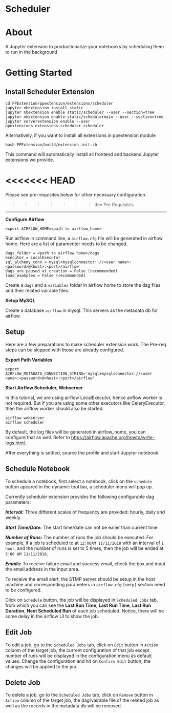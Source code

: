 # Scheduler 

# About
A Jupyter extension to productionalize your notebooks by scheduling them to run in the background

# Getting Started <a id='getstart'></a>

Install Scheduler Extension
---
~~~
cd PPExtension/ppextension/extensions/scheduler
jupyter nbextension install static
jupyter nbextension enable static/scheduler --user --section=tree
jupyter nbextension enable static/schedulermain --user --section=tree
jupyter serverextension enable --user ppextensions.extensions.scheduler.scheduler
~~~

Alternatively, if you want to install all extensions in ppextension module
~~~
bash PPExtension/build/extension_init.sh
~~~

This command will automatically install all frontend and backend Jupyter extensions we provide.

<<<<<<< HEAD
=======
Please see pre-requisites below for other necessary configuration.

>>>>>>> dev
Pre Requisites
---
**Configure Airflow**
~~~
export AIRFLOW_HOME=<path to airflow_home>
~~~

Run airflow in command line, a `airflow.cfg` file will be generated in airflow home. Here are a list of paramenter needs to be changed.

~~~
dags_folder = <path to airflow home>/dags
executor = LocalExecutor
sql_alchemy_conn = mysql+mysqlconnector:://<user name>:<password>@<host>:<port>/airflow
dags_are_paused_at_creation = False (recommended)
load_examples = False (recommended)
~~~

Create a `dags` and a `variables` folder in airflow home to store the dag files and their related vairable files.

**Setup MySQL**

Create a database `airflow` in mysql. This servers as the metadata db for airflow.

Setup
---
Here are a few preparations to make scheduler extension work. The Pre-req steps can be skipped with those are already configured.

**Export Path Variables**
~~~
export AIRFLOW_METADATA_CONNECTION_STRING='mysql+mysqlconnector://<user name>:<password>@<host>:<port>/airflow'
~~~

**Start Airflow Scheduler, Webserver**

In this tutorial, we are using airflow LocalExecutor, hence airflow worker is not required. But if you are using some other executors like CeleryExecutor, then the airflow worker should also be started. 

~~~
airflow webserver
airflow scheduler 
~~~

By default, the log files will be generated in airflow_home, you can configure that as well. Refer to https://airflow.apache.org/howto/write-logs.html.

After everything is settled, source the profile and start Jupyter notebook. 

Schedule Notebook
---
To schedule a notebook, first select a notebook, click on the `schedule` button apeared in the dynamic tool bar, a scheduler menu will pop up. 

Currently scheduler extension provides the following configurable dag parameters:

***Interval:*** Three different scales of frequency are provided: hourly, daily and weekly. 

***Start Time/Date:*** The start time/date can not be ealier than current time.  

***Number of Runs:*** The number of runs the job should be executed. For example, if a job is scheduled to at `12:00AM 11/11/2018` with an interval of `1 hour`, and the number of runs is set to 5 times, then the job will be ended at `5:00 AM 11/11/2018`. 

***Emails:*** To receive failure email and success email, check the box and input the email address in the input area. 

To receive the email alert, the STMP server should be setup in the host machine and corresponding parameters in `airflow.cfg`  `[smtp]` section need to be configured.

Click on `Schedule` button, the job will be displayed in `Scheduled Jobs` tab, from which you can see the **Last Run Time**, **Last Run Time**, **Last Run Duration**, **Next Scheduled Run** of each job scheduled. Notice, there will be some delay in the airflow UI to show the job.

Edit Job
---
To edit a job, go to the `Scheduled Jobs` tab, click on `Edit` button in `Action` column of the target job, the current configuration of that job except number of runs will be displayed in the configuration menu as default values.  Change the configuration and hit on `Confirm Edit` button, the changes will be applied to the job.


Delete Job
---
To delete a job, go to the `Scheduled Jobs` tab, click on `Remove` button in `Action` column of the target job, the dag/vairable file of the related job as well as the records in the metadata db will be removed. 







